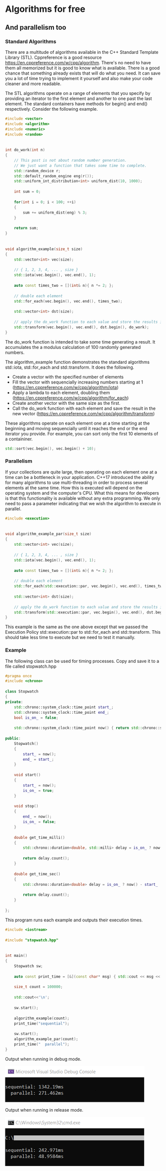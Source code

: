# Algorithms for free
## And parallelism too


### Standard Algorithms

There are a multitude of algorithms available in the C++ Standard Template Library (STL).  Cppreference is a good resource https://en.cppreference.com/w/cpp/algorithm.  There's no need to have them all memorized but it is good to know what is available.  There is a good chance that something already exists that will do what you need.  It can save you a lot of time trying to implement it yourself and also make your code cleaner and more readable.

The STL algorithms operate on a range of elements that you specify by providing an iterator to the first element and another to one past the last element.  The standard containers have methods for begin() and end() respectively.  Consider the following example.

```cpp
#include <vector>
#include <algorithm>
#include <numeric>
#include <random>


int do_work(int n)
{    
    // This post is not about random number generation.
    // We just want a function that takes some time to complete.
    std::random_device r;
    std::default_random_engine eng(r());
    std::uniform_int_distribution<int> uniform_dist(10, 1000);

    int sum = 0;

    for(int i = 0; i < 100; ++i)
    {
        sum += uniform_dist(eng) % 3;
    }

    return sum;
}


void algorithm_example(size_t size)
{
    std::vector<int> vec(size);
    
    // { 1, 2, 3, 4, ... , size }
    std::iota(vec.begin(), vec.end(), 1);

    auto const times_two = [](int& n){ n *= 2; };
    
    // double each element
    std::for_each(vec.begin(), vec.end(), times_two);

    std::vector<int> dst(size);

    // apply the do_work function to each value and store the results in dst
    std::transform(vec.begin(), vec.end(), dst.begin(), do_work);
}
```

The do_work function is intended to take some time generating a result.  It accumulates the a modulus calculation of 100 randomly generated numbers.

The algorithm_example function demonstrates the standard algorithms std::iota, std::for_each and std::transform.  It does the following.
* Create a vector with the specified number of elements
* Fill the vector with sequencially increasing numbers starting at 1 (https://en.cppreference.com/w/cpp/algorithm/iota)
* Apply a lambda to each element, doubling them (https://en.cppreference.com/w/cpp/algorithm/for_each)
* Create another vector with the same size as the first.
* Call the do_work function with each element and save the result in the new vector (https://en.cppreference.com/w/cpp/algorithm/transform)

These algorithms operate on each element one at a time starting at the beginning and moving sequencially until it reaches the end or the end iterator you provide.  For example, you can sort only the first 10 elements of a containiner.

```cpp
std::sort(vec.begin(), vec.begin() + 10);
```

### Parallelism

If your collections are quite large, then operating on each element one at a time can be a bottleneck in your application.  C++17 introduced the ability for many algorithms to use multi-threading in order to process several elements at the same time.  How this is executed will depend on the operating system and the computer's CPU.  What this means for developers is that this functionality is available without any extra programming.  We only need to pass a parameter indicating that we wish the algorithm to execute in parallel.

```cpp
#include <execution>


void algorithm_example_par(size_t size)
{
    std::vector<int> vec(size);
    
    // { 1, 2, 3, 4, ... , size }
    std::iota(vec.begin(), vec.end(), 1);

    auto const times_two = [](int& n){ n *= 2; };
    
    // double each element
    std::for_each(std::execution::par, vec.begin(), vec.end(), times_two);

    std::vector<int> dst(size);

    // apply the do_work function to each value and store the results in dst
    std::transform(std::execution::par, vec.begin(), vec.end(), dst.begin(), do_work);
}
```

This example is the same as the one above except that we passed the Execution Policy std::execution::par to std::for_each and std::transform.  This should take less time to execute but we need to test it manually.


### Example

The following class can be used for timing processes.  Copy and save it to a file called stopwatch.hpp

```cpp
#pragma once
#include <chrono>

class Stopwatch
{
private:
	std::chrono::system_clock::time_point start_;
	std::chrono::system_clock::time_point end_;
	bool is_on_ = false;

	std::chrono::system_clock::time_point now() { return std::chrono::system_clock::now(); }

public:
	Stopwatch()
	{
		start_ = now();
		end_ = start_;
	}

	void start()
	{
		start_ = now();
		is_on_ = true;
	}

	void stop()
	{
		end_ = now();
		is_on_ = false;
	}

	double get_time_milli()
	{
		std::chrono::duration<double, std::milli> delay = is_on_ ? now() - start_ : end_ - start_;

		return delay.count();
	}

	double get_time_sec()
	{
		std::chrono::duration<double> delay = is_on_ ? now() - start_ : end_ - start_;

		return delay.count();
	}

};
```

This program runs each example and outputs their execution times.

```cpp
#include <iostream>

#include "stopwatch.hpp"


int main()
{
    Stopwatch sw;

    auto const print_time = [&](const char* msg) { std::cout << msg << ": " << sw.get_time_milli() << "ms\n"; };

    size_t count = 100000;

    std::cout<<'\n';

    sw.start();

    algorithm_example(count);
    print_time("sequential");

    sw.start();
    algorithm_example_par(count);
    print_time("  parallel");
}

```

Output when running in debug mode.

![alt text](https://github.com/adam-lafontaine/CMS/raw/master/img/%5B004%5D/debug.png)

Output when running in release mode.

![alt text](https://github.com/adam-lafontaine/CMS/raw/master/img/%5B004%5D/release.png)